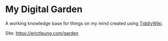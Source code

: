 # My Digital Garden

A working knowledge base for things on my mind created using
[TiddlyWiki](https://tiddlywiki.com/).

Site: https://erictleung.com/garden
